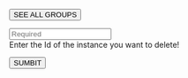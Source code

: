<!-- TITLE: Remove Group -->

<button >SEE ALL GROUPS</button>

<p id="p"></p>

<input type="text" id="ID" placeholder="Required"><br>
Enter the Id of the instance you want to delete!

<button >SUMBIT</button>